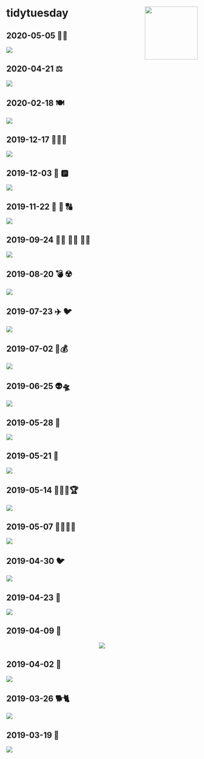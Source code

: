 
<!-- README.md is generated from README.Rmd. Please edit that file -->

# tidytuesday <a href='https://github.com/rfordatascience/tidytuesday' target='_blank'><img src='tt_hex.png' align="right" height="139" /></a>

## 2020-05-05 🔨🍃

<a href='scripts/script_2020-05-05.R' target='_blank'><img src="plots/plot_2020-05-05.png" align="center"/></a>

## 2020-04-21 ⚖️

<a href='scripts/script_2020-04-21.R' target='_blank'><img src="plots/plot_2020-04-21.png" align="center"/></a>

## 2020-02-18 🍽️

<a href='scripts/script_2020-02-18.R' target='_blank'><img src="plots/plot_2020-02-18.gif" align="center"/></a>

## 2019-12-17 🐶🇺🇸

<a href='scripts/script_2019-12-17.R' target='_blank'><img src="plots/plot_2019-12-17.png" align="center"/></a>

## 2019-12-03 🚗 🅿️

<a href='scripts/script_2019-12-03.R' target='_blank'><img src="plots/plot_2019-12-03.png" align="center"/></a>

## 2019-11-22 🔢 🔡 🔠

<a href='scripts/script_2019-11-12.R' target='_blank'><img src="plots/plot_2019-11-12.png" align="center"/></a>

## 2019-09-24 🧒🏻 🧒🏽 🧒🏿

<a href='scripts/script_2019-09-24.R' target='_blank'><img src="plots/plot_2019-09-24.png" align="center"/></a>

## 2019-08-20 💣 ☢️

<a href='scripts/script_2019-08-20.R' target='_blank'><img src="plots/plot_2019-08-20.png" align="center"/></a>

## 2019-07-23 ✈️ 🐦

<a href='scripts/script_2019-07-23.R' target='_blank'><img src="plots/plot_2019-07-23.png" align="center"/></a>

## 2019-07-02 🎥💰

<a href='scripts/script_2019-07-02.R' target='_blank'><img src="plots/plot_2019-07-02.png" align="center"/></a>

## 2019-06-25 👽🛸

<a href='scripts/script_2019-06-25.R' target='_blank'><img src="plots/plot_2019-06-25.gif" align="center"/></a>

## 2019-05-28 🍷

<a href='scripts/script_2019-05-28.R' target='_blank'><img src="plots/plot_2019-05-28.png" align="center"/></a>

## 2019-05-21 🚮

<a href='scripts/script_2019-05-21.R' target='_blank'><img src="plots/plot_2019-05-21.png" align="center"/></a>

## 2019-05-14 👩🏻‍🔬🏆

<a href='scripts/script_2019-05-14.R' target='_blank'><img src="plots/plot_2019-05-14.png" align="center"/></a>

## 2019-05-07 👨🏻‍🏫🏫

<a href='scripts/script_2019-05-07.R' target='_blank'><img src="plots/plot_2019-05-07.png" align="center"/></a>

## 2019-04-30 🐦

<a href='scripts/script_2019-04-30.R' target='_blank'><img src="plots/plot_2019-04-30.png" align="center"/></a>

## 2019-04-23 🎎

<a href='scripts/script_2019-04-23.R' target='_blank'><img src="plots/plot_2019-04-23.png" align="center"/></a>

## 2019-04-09 🎾

<center>

<a href='scripts/script_2019-04-09.R' target='_blank'><img src="plots/plot_2019-04-09.gif" align="center"/></a>

</center>

## 2019-04-02 🚴

<a href='scripts/script_2019-04-02.R' target='_blank'><img src="plots/plot_2019-04-02.png" align="center"/></a>

## 2019-03-26 🐕🐈

<a href='scripts/script_2019-03-26.R' target='_blank'><img src="plots/plot_2019-03-26.png" align="center"/></a>

## 2019-03-19 🚓

<a href='scripts/script_2019-03-19.R' target='_blank'><img src="plots/plot_2019-03-19.png" align="center"/></a>
